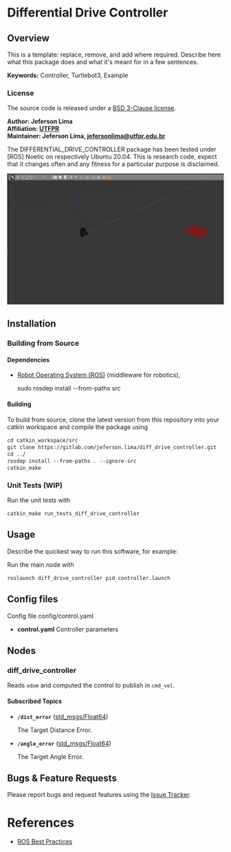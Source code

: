# Differential Drive Controller

## Overview

This is a template: replace, remove, and add where required. Describe here what this package does and what it's meant for in a few sentences.

**Keywords:** Controller, Turtlebot3, Example

### License

The source code is released under a [BSD 3-Clause license](ros_package_template/LICENSE).

**Author: Jeferson Lima<br />
Affiliation: [UTFPR](https://www.utfpr.edu.br)<br />
Maintainer: Jeferson Lima, jefersonlima@utfpr.edu.br**

The DIFFERENTIAL_DRIVE_CONTROLLER package has been tested under [ROS] Noetic on respectively Ubuntu 20.04.
This is research code, expect that it changes often and any fitness for a particular purpose is disclaimed.

![](./images/demo.png)

## Installation

### Building from Source

#### Dependencies

- [Robot Operating System (ROS)](http://wiki.ros.org) (middleware for robotics),

    sudo rosdep install --from-paths src

#### Building

To build from source, clone the latest version from this repository into your catkin workspace and compile the package using

    cd catkin_workspace/src
    git clone https://gitlab.com/jeferson.lima/diff_drive_controller.git
    cd ../
    rosdep install --from-paths . --ignore-src
    catkin_make

### Unit Tests (WIP)

Run the unit tests with

    catkin_make run_tests_diff_drive_controller

## Usage

Describe the quickest way to run this software, for example:

Run the main node with

    roslaunch diff_drive_controller pid_controller.launch

## Config files

Config file config/control.yaml

* **control.yaml** Controller parameters

## Nodes

### diff_drive_controller

Reads `odom` and computed the control to publish in `cmd_vel`.


#### Subscribed Topics

* **`/dist_error`** ([std_msgs/Float64](http://docs.ros.org/en/noetic/api/std_msgs/html/msg/Float64.html))

	The Target Distance Error.

* **`/angle_error`** ([std_msgs/Float64](http://docs.ros.org/en/noetic/api/std_msgs/html/msg/Float64.html))

	The Target Angle Error.


## Bugs & Feature Requests

Please report bugs and request features using the [Issue Tracker](https://gitlab.com/jeferson.lima/diff_drive_controller/-/issues).

# References

* [ROS Best Practices](https://github.com/leggedrobotics/ros_best_practices)


